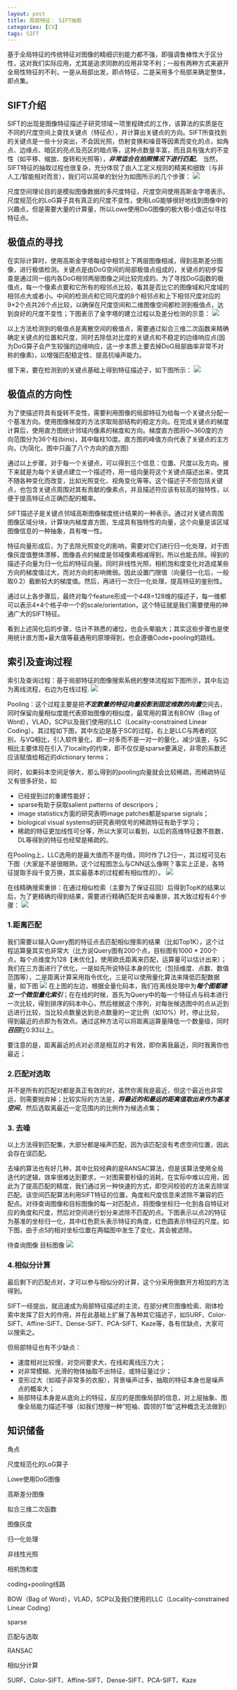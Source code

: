 ```yaml
---
layout: post
title: 局部特征： SIFT抽取
categories: [CV]
tags: SIFT 
---
```


基于全局特征的传统特征对图像的精细识别能力都不强，即强调鲁棒性大于区分性，这对我们实际应用，尤其是追求同款的应用非常不利；一般有两种方式来避开全局性特征的不利，一是从局部出发，即点特征，二是采用多个局部来确定整体，即点集。
## SIFT介绍 ##

SIFT的出现是图像特征描述子研究领域一项里程碑式的工作，该算法的实质是在不同的尺度空间上查找关键点（特征点），并计算出关键点的方向。SIFT所查找到的关键点是一些十分突出，不会因光照，仿射变换和噪音等因素而变化的点，如角点、边缘点、暗区的亮点及亮区的暗点等，这种点数量丰富，而且具有强大的不变性（如平移、缩放、旋转和光照等），***非常适合在拍照情况下进行匹配***。
当然，SIFT特征的抽取过程也很复杂，充分体现了由人工定义规则的精美和细致（与非人工/智能相对而言），我们可以简单的划分为如图所示的几个步骤：
![](http://img2.tbcdn.cn/L1/461/1/9b038d86ad36de3f3ff0a734204eaa23f4d5c405)

尺度空间理论目的是模拟图像数据的多尺度特征，尺度空间使用高斯金字塔表示。尺度规范化的LoG算子具有真正的尺度不变性，使用LoG能够很好地找到图像中的兴趣点，但是需要大量的计算量，所以Lowe使用DoG图像的极大极小值近似寻找特征点。

## 极值点的寻找 ##

在实际计算时，使用高斯金字塔每组中相邻上下两层图像相减，得到高斯差分图像，进行极值检测。关键点是由DoG空间的局部极值点组成的，关键点的初步探查是通过同一组内各DoG相邻两层图像之间比较完成的。为了寻找DoG函数的极值点，每一个像素点要和它所有的相邻点比较，看其是否比它的图像域和尺度域的相邻点大或者小。中间的检测点和它同尺度的8个相邻点和上下相邻尺度对应的9×2个点共26个点比较，以确保在尺度空间和二维图像空间都检测到极值点，达到良好的尺度不变性；下图表示了金字塔的建立过程以及差分检测的示意：
![](http://img1.tbcdn.cn/L1/461/1/3489ab9794fb9fc234387c0a20fa1c5b83a184a5)

以上方法检测到的极值点是离散空间的极值点，需要通过拟合三维二次函数来精确确定关键点的位置和尺度，同时去除低对比度的关键点和不稳定的边缘响应点(因为DoG算子会产生较强的边缘响应，这一步本质上要去掉DoG局部曲率非常不对称的像素)，以增强匹配稳定性、提高抗噪声能力。

接下来，要在检测到的关键点基础上得到特征描述子，如下图所示：
![](http://img1.tbcdn.cn/L1/461/1/8644fe5e109e5b60c32967a620f2740a9fec7a1e)
## 极值点的方向性 ##

为了使描述符具有旋转不变性，需要利用图像的局部特征为给每一个关键点分配一个基准方向。使用图像梯度的方法求取局部结构的稳定方向。在完成关键点的梯度计算后，使用直方图统计邻域内像素的梯度和方向。梯度直方图将0~360度的方向范围分为36个柱(bins)，其中每柱10度。直方图的峰值方向代表了关键点的主方向，(为简化，图中只画了八个方向的直方图)

通过以上步骤，对于每一个关键点，可以得到三个信息：位置、尺度以及方向。接下来就是为每个关键点建立一个描述符，用一组向量将这个关键点描述出来，使其不随各种变化而改变，比如光照变化、视角变化等等。这个描述子不但包括关键点，也包含关键点周围对其有贡献的像素点，并且描述符应该有较高的独特性，以便于提高特征点正确匹配的概率。 

SIFT描述子是关键点邻域高斯图像梯度统计结果的一种表示。通过对关键点周围图像区域分块，计算块内梯度直方图，生成具有独特性的向量，这个向量是该区域图像信息的一种抽象，具有唯一性。

特征向量形成后，为了去除光照变化的影响，需要对它们进行归一化处理，对于图像灰度值整体漂移，图像各点的梯度是邻域像素相减得到，所以也能去除。得到的描述子向量为归一化后的特征向量。同时非线性光照，相机饱和度变化对造成某些方向的梯度值过大，而对方向的影响微弱。因此设置门限值（向量归一化后，一般取0.2）截断较大的梯度值。然后，再进行一次归一化处理，提高特征的鉴别性。

通过以上各步骤后，最终对每个feature形成一个4*4*8=128维的描述子，每一维都可以表示4*4个格子中一个的scale/orientation，这个特征就是我们需要使用的神通广大的SIFT特征。

看到上述简化后的步骤，估计不熟悉的诸位，也会头晕脑大；其实这些步骤也是使用统计直方图+最大值等最通用的原理得到，也会遵循Code+pooling的路线。


## 索引及查询过程 ##

索引及查询过程：基于局部特征的图像搜索系统的整体流程如下图所示，其中左边为离线流程，右边为在线过程.
![](http://img1.tbcdn.cn/L1/461/1/e4af7e59de994cb64c166331c6fe76f220755e01)

Pooling：这个过程主要是把***不定数量的特征向量投影到固定维数的向量***空间去，同时保留向量相似度能代表原始图像的相似度，最常用的算法有BOW（Bag of Word），VLAD，SCP以及我们使用的LLC（Locality-constrained Linear Coding）。其过程如下图，其中左边是基于SC的过程，右上是LLC与两者的区别，与VQ相比，引入软件量化，即一对多而不是一对一的量化，减少误差，与SC相比主要体现在引入了locality的约束，即不仅仅是sparse要满足，非零的系数还应该赋值给相近的dictionary terms；

同时，如果码本空间足够大，那么得到的pooling向量就会比较稀疏，而稀疏特征又有很多好处，如

- 已经提到过的重建性能好；
- sparse有助于获取salient patterns of descripors；
- image statistics方面的研究表明image patches都是sparse signals；
- biological visual systems的研究表明信号的稀疏特征有助于学习； 
- 稀疏的特征更加线性可分等，所以大家可以看到，以后的高维特征数不胜数，DL等得到的特征也经常是稀疏的。

在Pooling上，LLC选用的是最大值而不是均值，同时作了L2归一，其过程可见右下图（大家是不是很眼熟，这个过程图怎么与CNN这么像啊？事实上正是，各特征提取手段千变万换，其实最基本的过程都有相似性的）。
![](http://img2.tbcdn.cn/L1/461/1/8a8f27f7c25baa46cef0eca38ce8d46d37cda398)

在线精确搜索重排：在通过相似检索（主要为了保证召回）后得到TopK的结果以后，为了更精确的得到结果，需要进行精确匹配并去噪重排，其大致过程有4个步骤：
![](http://img3.tbcdn.cn/L1/461/1/2999f292c3f4fd1a9020c82f5785668f43af7317)

### 1.距离匹配 ###
我们需要以输入Query图的特征点去匹配相似搜索的结果（比如Top1K），这个过程运算量其实也非常大（比方说Query图有200个点，目标图有1000 * 200个点，每个点维度为128【未优化】，使用欧氏距离来匹配，运算量可以估计出来）；我们在三方面进行了优化，一是如先所说特征本身的优化（包括维度、点数、数值范围等），二是距离计算采用指令优化，三是可以使用量化算法来降低匹配数据量，如下图
![](http://img2.tbcdn.cn/L1/461/1/a577376e5799124faef1bc10acedc15f349b3115)
在上图的左边，根据全量化码本，我们在离线处理中为***每个图都建立一个微型量化索引***；在在线的时候，首先为Query中的每一个特征点与码本进行一次比较，得到排序的码本中心，然后根据这个序列，对每张候选图中的点从近到远进行比较，当比较点数量达到总点数量的一定比例（如10%）时，停止比较，得到最近的点即为有效点。通过这种方法可以将距离运算量降低一个数量级，同时***召回***在0.93以上。

要注意的是，距离最近的点对必须是相互的才有效，即你离我最近，同时我离你也最近；

### 2.匹配对选取 ###
并不是所有的匹配对都是真正有效的对，虽然你离我是最近，但这个最近也非常远，则需要抛弃掉；比较实际的方法是，***将最近的和最远的距离值取出来作为基准空间***，然后选取离最近一定范围内的比例作为候选点集；


### 3. 去噪 ###
以上方法得到匹配集，大部分都是噪声匹配，因为该匹配没有考虑空间位置，因此会存在误匹配。

去噪的算法也有好几种，其中比较经典的是RANSAC算法，但是该算法使用全局迭代的逻辑，效率很难达到要求，一对图需要秒级的消耗，在实际中难以应用，因此为了提高匹配的精度，我们通过另一种快速的方式，即空间校验的方法来去除误匹配。该空间匹配算法利用SIFT特征的位置，角度和尺度信息来滤除不兼容的匹配点。对待查询图像和目标图像的每一对匹配点，将图像坐标归一化到各自特征对应的角度和尺度，然后对空间进行划分来滤除不匹配的点。下图表示以点2的特征为基准的坐标归一化，其中红色箭头表示特征的角度，红色圆表示特征的尺度。如下图，由于点5的相对坐标位置在两幅图中发生了变化，其会被滤除。

待查询图像 目标图像
![](http://img1.tbcdn.cn/L1/461/1/fef7c2339231e8cfbcd51f539e3c5ce2bb7f0a76)


### 4.相似分计算 ###
最后剩下的匹配点对，才可以参与相似分的计算，这个分采用倒数开方相加的方法得到。

SIFT一经提出，就迅速成为局部特征描述的主流，在部分拷贝图像检索、刚体检索中发挥了巨大的作用，并在此基础上扩展了各种其它描述子，如SURF、Color-SIFT、Affine-SIFT、Dense-SIFT、PCA-SIFT、Kaze等，各有优缺点，大家可以搜索之。

但局部特征也有不少缺点：

- 速度相对比较慢，对空间要求大，在线和离线压力大；
- 对非常模糊、光滑的物体抽取不出特征，或特征量过少；
- 变形过大（如褶子非常多的衣服），背景噪声过多，抽取的特征本身也是噪声点的概率大；
- 局部特征本身是从底向上的特征，反应的是图像局部的信息，对上层抽象、图像全局能力描述不够（如我们想搜一种“短袖、圆领的T恤”这种概念无法做到）

## 知识储备 ##

角点

尺度规范化的LoG算子

Lowe使用DoG图像

高斯差分图像

拟合三维二次函数

图像灰度

归一化处理

非线性光照

相机饱和度

coding+pooling线路

BOW（Bag of Word），VLAD，SCP以及我们使用的LLC（Locality-constrained Linear Coding）

sparse

匹配与选取

RANSAC

相似分计算

SURF、Color-SIFT、Affine-SIFT、Dense-SIFT、PCA-SIFT、Kaze